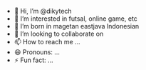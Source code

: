 - 👋 Hi, I’m @dikytech
- 👀 I’m interested in futsal, online game, etc
- 🌱 I’m born in magetan eastjava Indonesian
- 💞️ I’m looking to collaborate on 
- 📫 How to reach me ...
- 😄 Pronouns: ...
- ⚡ Fun fact: ...

<!---
dikytech/dikytech is a ✨ special ✨ repository because its `README.md` (this file) appears on your GitHub profile.
You can click the Preview link to take a look at your changes.
--->
